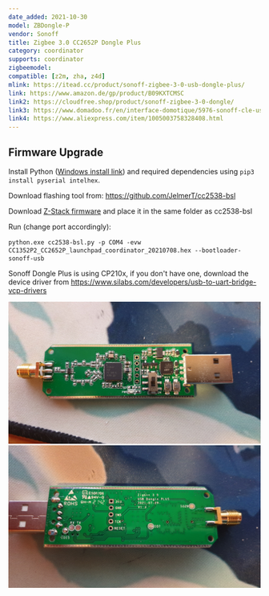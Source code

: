 ```yaml
---
date_added: 2021-10-30
model: ZBDongle-P
vendor: Sonoff
title: Zigbee 3.0 CC2652P Dongle Plus
category: coordinator
supports: coordinator
zigbeemodel:
compatible: [z2m, zha, z4d]
mlink: https://itead.cc/product/sonoff-zigbee-3-0-usb-dongle-plus/
link: https://www.amazon.de/gp/product/B09KXTCMSC
link2: https://cloudfree.shop/product/sonoff-zigbee-3-0-dongle/
link3: https://www.domadoo.fr/en/interface-domotique/5976-sonoff-cle-usb-zigbee-30-antenne-externe-20dbm-compatible-zha-zigbee2mqtt.html
link4: https://www.aliexpress.com/item/1005003758328408.html
---
```


## Firmware Upgrade

Install Python ([Windows install link](https://www.python.org/downloads/windows/)) and required dependencies using `pip3 install pyserial intelhex`.

Download flashing tool from: https://github.com/JelmerT/cc2538-bsl

Download [Z-Stack firmware](https://github.com/Koenkk/Z-Stack-firmware/tree/master/coordinator/Z-Stack_3.x.0/bin) and place it in the same folder as cc2538-bsl 

Run (change port accordingly):
 
```
python.exe cc2538-bsl.py -p COM4 -evw CC1352P2_CC2652P_launchpad_coordinator_20210708.hex --bootloader-sonoff-usb
```

Sonoff Dongle Plus is using CP210x, if you don't have one, download the device driver from https://www.silabs.com/developers/usb-to-uart-bridge-vcp-drivers

![Internal front](/assets/images/Sonoff_ZBDongle-P-1.jpg)
![Internal back](/assets/images/Sonoff_zbdongle-P-2.jpg)
